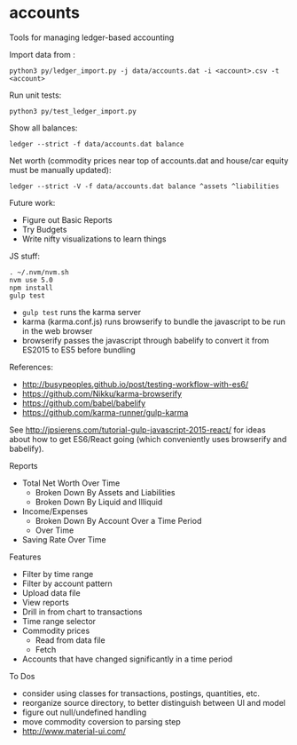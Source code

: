 # accounts
Tools for managing ledger-based accounting

Import data from <account>:
```
python3 py/ledger_import.py -j data/accounts.dat -i <account>.csv -t <account>
```

Run unit tests:
```
python3 py/test_ledger_import.py
```

Show all balances:
```
ledger --strict -f data/accounts.dat balance
```

Net worth (commodity prices near top of accounts.dat and house/car equity must be manually updated):
```
ledger --strict -V -f data/accounts.dat balance ^assets ^liabilities
```

Future work:
* Figure out Basic Reports
* Try Budgets
* Write nifty visualizations to learn things

JS stuff:
```
. ~/.nvm/nvm.sh
nvm use 5.0
npm install
gulp test
```

* `gulp test` runs the karma server
* karma (karma.conf.js) runs browserify to bundle the javascript to be run in the web browser
* browserify passes the javascript through babelify to convert it from ES2015 to ES5 before bundling

References:
* http://busypeoples.github.io/post/testing-workflow-with-es6/
* https://github.com/Nikku/karma-browserify
* https://github.com/babel/babelify
* https://github.com/karma-runner/gulp-karma

See http://jpsierens.com/tutorial-gulp-javascript-2015-react/ for ideas about how to get ES6/React going
(which conveniently uses browserify and babelify).

Reports
 - Total Net Worth Over Time
   - Broken Down By Assets and Liabilities
   - Broken Down By Liquid and Illiquid
 - Income/Expenses
   - Broken Down By Account Over a Time Period
   - Over Time
 - Saving Rate Over Time

Features
 - Filter by time range
 - Filter by account pattern
 - Upload data file
 - View reports
 - Drill in from chart to transactions
 - Time range selector
 - Commodity prices
   - Read from data file
   - Fetch
 - Accounts that have changed significantly in a time period

To Dos
 - consider using classes for transactions, postings, quantities, etc.
 - reorganize source directory, to better distinguish between UI and model
 - figure out null/undefined handling
 - move commodity coversion to parsing step
 - http://www.material-ui.com/
